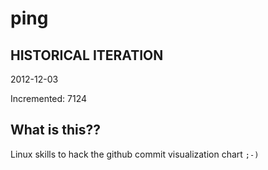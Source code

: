 # ping

## HISTORICAL ITERATION
2012-12-03

Incremented: 7124

## What is this?? 
Linux skills to hack the github commit visualization chart `;-)`
